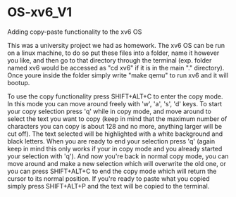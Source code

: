 # OS-xv6_V1
Adding copy-paste functionality to the xv6 OS

This was a university project we had as homework. The xv6 OS can be run on a linux machine, to do so put these files into a folder, name it however you like, and then go to that directory through the terminal (exp. folder named xv6 would be accessed as "cd xv6" if it is in the main "." directory). Once youre inside the folder simply write "make qemu" to run xv6 and it will bootup.

To use the copy functionality press SHIFT+ALT+C to enter the copy mode. In this mode you can move around freely with 'w', 'a', 's', 'd' keys. To start your copy selection press 'q' while in copy mode, and move around to select the text you want to copy (keep in mind that the maximum number of characters you can copy is about 128 and no more, anything larger will be cut off). The text selected will be highlighted with a white background and black letters. When you are ready to end your selection press 'q' (again keep in mind this only works if your in copy mode and you already started your selection with 'q'). And now you're back in normal copy mode, you can move around and make a new selection which will overwrite the old one, or you can press SHIFT+ALT+C to end the copy mode which will return the cursor to its normal position. If you're ready to paste what you copied simply press SHIFT+ALT+P and the text will be copied to the terminal.
